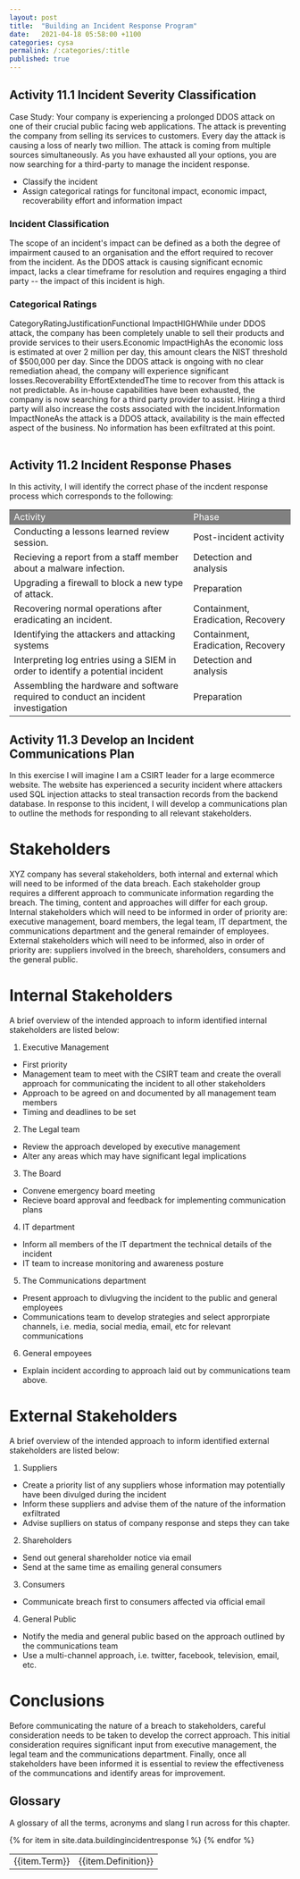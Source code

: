 ```yaml
---
layout: post
title:  "Building an Incident Response Program"
date:   2021-04-18 05:58:00 +1100
categories: cysa 
permalink: /:categories/:title
published: true
---
```

## Activity 11.1 Incident Severity Classification

Case Study: Your company is experiencing a prolonged DDOS attack on one of their crucial public facing web applications. The attack is preventing the company from selling its services to customers. Every day the attack is causing a loss of nearly two million. The attack is coming from multiple sources simultaneously. As you have exhausted all your options, you are now searching for a third-party to manage the incident response.

* Classify the incident
* Assign categorical ratings for funcitonal impact, economic impact, recoverability effort and information impact

### Incident Classification
The scope of an incident's impact can be defined as a both the degree of impairment caused to an organisation and the effort required to recover from the incident. As the DDOS attack is causing significant ecnomic impact, lacks a clear timeframe for resolution and requires engaging a third party -- the impact of this incident is high.

### Categorical Ratings
<table>
  <tr>
    <tr>Category</td>
    <tr>Rating</td>
    <tr>Justification</td>
  </tr>
  <tr>
    <tr>Functional Impact</td>
    <tr>HIGH</td>
    <tr>While under DDOS attack, the company has been completely unable to sell their products and provide services to their users.</td>
  </tr>
  <tr>
    <tr>Economic Impact</td>
    <tr>High</td>
    <tr>As the economic loss is estimated at over 2 million per day, this amount clears the NIST threshold of $500,000 per day. Since the DDOS attack is ongoing with no clear remediation ahead, the company will experience significant losses.</td>
  </tr>
  <tr>
    <tr>Recoverability Effort</td>
    <tr>Extended</td>
    <tr>The time to recover from this attack is not predictable. As in-house capabilities have been exhausted, the company is now searching for a third party provider to assist. Hiring a third party will also increase the costs associated with the incident.</td>
  </tr>
  <tr>
    <tr>Information Impact</td>
    <tr>None</td>
    <tr>As the attack is a DDOS attack, availability is the main effected aspect of the business. No information has been exfiltrated at this point.</td>
  </tr>
</table>

## Activity 11.2 Incident Response Phases
In this activity, I will identify the correct phase of the incdent response process which corresponds to the following:

<table>

  <tr bgcolor="grey" style="color:white;">
    <td>Activity</td>
    <td>Phase</td>
  </tr>

  <tr>
    <td>Conducting a lessons learned review session.</td>
    <td>Post-incident activity</td>
  </tr>
  
  <tr>
    <td>Recieving a report from a staff member about a malware infection.</td>
    <td>Detection and analysis</td>
  </tr>

  <tr>
    <td>Upgrading a firewall to block a new type of attack.</td>
    <td>Preparation</td>
  </tr>

  <tr>
    <td>Recovering normal operations after eradicating an incident.</td>
    <td>Containment, Eradication, Recovery</td>
  </tr>

  <tr>
    <td>Identifying the attackers and attacking systems</td>
    <td>Containment, Eradication, Recovery</td>
  </tr>

  <tr>
    <td>Interpreting log entries using a SIEM in order to identify a potential incident</td>
    <td>Detection and analysis</td>
  </tr>

  <tr>
    <td>Assembling the hardware and software required to conduct an incident investigation</td>
    <td>Preparation</td>
  </tr>

</table>

## Activity 11.3 Develop an Incident Communications Plan

In this exercise I will imagine I am a CSIRT leader for a large ecommerce website. The website
has experienced a security incident where attackers used SQL injection attacks to steal transaction records
from the backend database. In response to this incident, I will develop a communications plan to
outline the methods for responding to all relevant stakeholders.

# Stakeholders 

XYZ company has several stakeholders, both internal and external which will need to be informed of the data breach.
Each stakeholder group requires a different approach to communicate information regarding the breach. 
The timing, content and approaches will differ for each group. Internal stakeholders which will need to be informed in order of 
priority are: executive management, board members, the legal team, IT department, the communications department and the general remainder of employees.
External stakeholders which will need to be informed, also in order of priority are: suppliers involved in the breech, shareholders, 
consumers and the general public. 

# Internal Stakeholders

A brief overview of the intended approach to inform identified internal stakeholders are listed below:

1. Executive Management
  - First priority 
  - Management team to meet with the CSIRT team and create the overall approach for 
    communicating the incident to all other stakeholders
  - Approach to be agreed on and documented by all management team members 
  - Timing and deadlines to be set
2. The Legal team
  - Review the approach developed by executive management
  - Alter any areas which may have significant legal implications
3. The Board 
  - Convene emergency board meeting
  - Recieve board approval and feedback for implementing communication plans
4. IT department
  - Inform all members of the IT department the technical details of the incident
  - IT team to increase monitoring and awareness posture
5. The Communications department
  - Present approach to divlugving the incident to the public and general employees
  - Communications team to develop strategies and select approrpiate channels, i.e. media, social media, email, etc
    for relevant communications
6. General empoyees
  - Explain incident according to approach laid out by communications team above.

# External Stakeholders
A brief overview of the intended approach to inform identified external stakeholders are listed below:

1. Suppliers
  - Create a priority list of any suppliers whose information may potentially have been divulged during the incident
  - Inform these suppliers and advise them of the nature of the information exfiltrated
  - Advise suplliers on status of company response and steps they can take
2. Shareholders
  - Send out general shareholder notice via email
  - Send at the same time as emailing general consumers
3. Consumers
  - Communicate breach first to consumers affected via official email
4. General Public
  - Notify the media and general public based on the approach outlined by the communications team
  - Use a multi-channel approach, i.e. twitter, facebook, television, email, etc.

# Conclusions

Before communicating the nature of a breach to stakeholders, careful consideration needs to be taken to 
develop the correct approach. This initial consideration requires significant input from executive management, the legal team and 
the communications department. Finally, once all stakeholders have been informed it is essential to review the effectiveness of the 
communcations and identify areas for improvement.

## Glossary
A glossary of all the terms, acronyms and slang I run across for this chapter.

<table>
{% for item in site.data.buildingincidentresponse %}
    <tr>
        <td>{{item.Term}}</td> 
        <td>{{item.Definition}}</td>
    </tr>
{% endfor %}
</table>